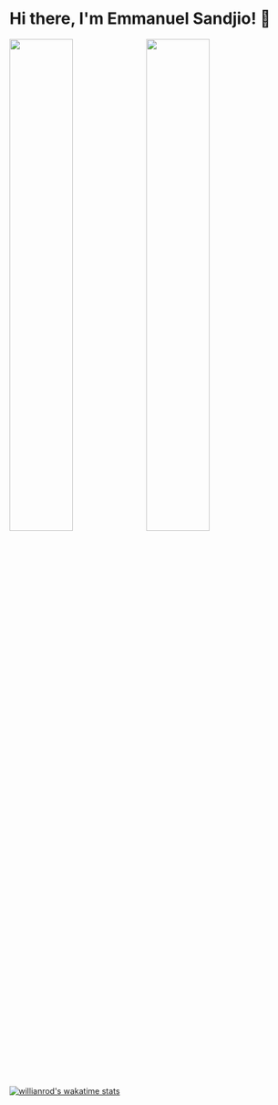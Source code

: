 # Hi there, I'm Emmanuel Sandjio! 👋

<img align="left" width="47%" src="https://github-readme-stats.vercel.app/api?username=Sandjio&count_private=true&show_icons=true&theme=great-gatsby"/>
<img align="left" width="47%" src ="https://github-readme-stats.vercel.app/api/top-langs/?username=Sandjio&layout=compact"/>

[![willianrod's wakatime stats](https://github-readme-stats.vercel.app/api/wakatime?username=emma_sandjio&&theme=gotham)](https://github.com/anuraghazra/github-readme-stats)
